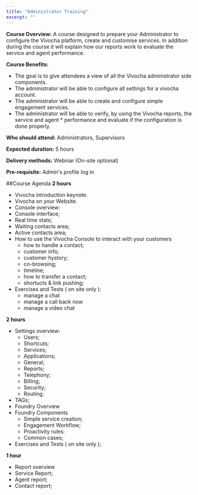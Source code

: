```yaml
---
title: "Administrator Training"
excerpt: ""
---
```

**Course Overview:**
A course designed to prepare your Administrator to configure the Vivocha platform, create and customise services. In addition during the course it will explain how our reports work to evaluate the service and agent performance.

**Course Benefits:**
* The goal is to give attendees a view of all the Vivocha administrator side components.
* The administrator will be able to configure all settings for a vivocha account.
* The administrator will be able to create and configure simple engagement services.
* The administrator will be able to verify, by using the Vivocha reports, the service and agent * performance and evaluate if the configuration is done properly.

**Who should attend:** Administrators, Supervisors

**Expected duration:** 5 hours

**Delivery methods:** Webinar (On-site optional)

**Pre-requisite:** Admin's profile log in

##Course Agenda
**2 hours**
* Vivocha introduction keynote.
* Vivocha on your Website.
* Console overview:
* Console interface;
* Real time stats;
* Waiting contacts area;
* Active contacts area;
* How to use the Vivocha Console to interact with your customers
    * how to handle a contact;
    * customer info;
    * customer hystory;
    * co-browsing;
    * timeline;
    * how to transfer a contact;
    * shortucts & link pushing;
* Exercises and Tests ( on site only ):
    * manage a chat
    * manage a call back now
    * manage a video chat

**2 hours**
* Settings overview:
    * Users;
    * Shortcuts;
    * Services;
    * Applications;
    * General;
    * Reports;
    * Telephony;
    * Billing;
    * Security;
    * Routing;
* TAGs;
* Foundry Overview
* Foundry Components
    * Simple service creation;
    * Engagement Workflow;
    * Proactivity rules:
    * Common cases;
* Exercises and Tests ( on site only );

**1 hour**
* Report overview
* Service Report;
* Agent report;
* Contact report;